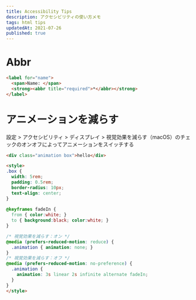 ```yaml
---
title: Accessibility Tips
description: アクセシビリティの使い方メモ
tags: html tips
updatedAt: 2021-07-26
published: true
---
```


# Abbr

```html
<label for="name">
  <span>Name: </span>
  <strong><abbr title="required">*</abbr></strong>
</label>
```

# アニメーションを減らす

設定 > アクセシビリティ > ディスプレイ > 視覚効果を減らす（macOS）のチェックのオンオフによってアニメーションをスイッチする

```html
<div class="animation box">hello</div>

<style>
.box {
  width: 5rem;
  padding: 0.5rem;
  border-radius: 10px;
  text-align: center;
}
  
@keyframes fadeIn {
  from { color:white; }
  to { background:black; color:white; }
}

/* 視覚効果を減らす：オン */
@media (prefers-reduced-motion: reduce) {
  .animation { animation: none; }
}
/* 視覚効果を減らす：オフ */
@media (prefers-reduced-motion: no-preference) {
  .animation {
    animation: 3s linear 2s infinite alternate fadeIn;
  }
}
</style>
```
